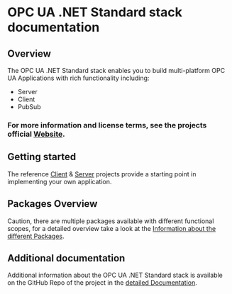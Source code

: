 # OPC UA .NET Standard stack documentation

## Overview

The OPC UA .NET Standard stack enables you to build multi-platform OPC UA Applications with rich functionality including:
 - Server
 - Client
 - PubSub


### For more information and license terms, see the projects official [Website](http://opcfoundation.github.io/UA-.NETStandard).

## Getting started

The reference [Client](https://github.com/OPCFoundation/UA-.NETStandard/tree/master/Applications/ConsoleReferenceClient) & [Server](https://github.com/OPCFoundation/UA-.NETStandard/tree/master/Applications/ReferenceServer) projects provide a starting point in implementing your own application.

<!---
 Simple Client:
```C#
ToDo
```

Simple Server:
```C#
ToDo
```
-->


## Packages Overview

Caution, there are multiple packages available with different functional scopes, for a detailed overview take a look at the [Information about the different Packages](https://github.com/OPCFoundation/UA-.NETStandard/blob/master/Docs/PlatformBuild.md#further-information-on-the-supported-nuget-packages).
 
## Additional documentation

Additional information about the OPC UA .NET Standard stack is available on the GitHub Repo of the project in the [detailed Documentation](https://github.com/OPCFoundation/UA-.NETStandard/tree/master/Docs#opc-ua-net-standard-stack-documentation).